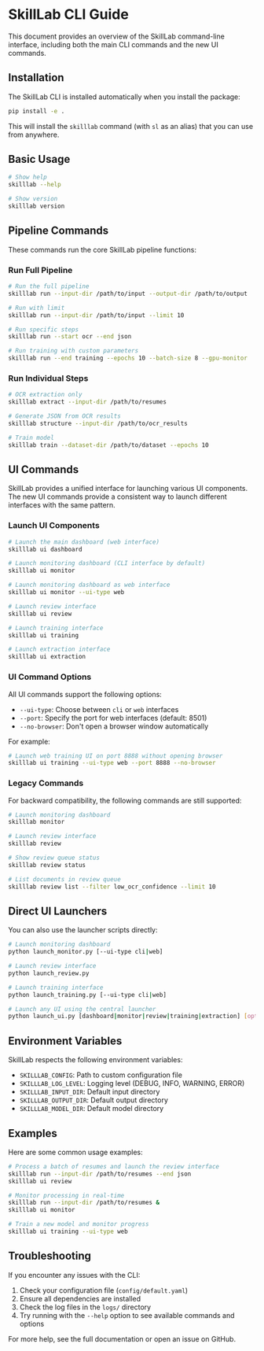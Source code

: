 # SkillLab CLI Guide

This document provides an overview of the SkillLab command-line interface, including both the main CLI commands and the new UI commands.

## Installation

The SkillLab CLI is installed automatically when you install the package:

```bash
pip install -e .
```

This will install the `skilllab` command (with `sl` as an alias) that you can use from anywhere.

## Basic Usage

```bash
# Show help
skilllab --help

# Show version
skilllab version
```

## Pipeline Commands

These commands run the core SkillLab pipeline functions:

### Run Full Pipeline

```bash
# Run the full pipeline
skilllab run --input-dir /path/to/input --output-dir /path/to/output

# Run with limit
skilllab run --input-dir /path/to/input --limit 10

# Run specific steps
skilllab run --start ocr --end json

# Run training with custom parameters
skilllab run --end training --epochs 10 --batch-size 8 --gpu-monitor
```

### Run Individual Steps

```bash
# OCR extraction only
skilllab extract --input-dir /path/to/resumes

# Generate JSON from OCR results
skilllab structure --input-dir /path/to/ocr_results

# Train model
skilllab train --dataset-dir /path/to/dataset --epochs 10
```

## UI Commands

SkillLab provides a unified interface for launching various UI components. The new UI commands provide a consistent way to launch different interfaces with the same pattern.

### Launch UI Components

```bash
# Launch the main dashboard (web interface)
skilllab ui dashboard

# Launch monitoring dashboard (CLI interface by default)
skilllab ui monitor

# Launch monitoring dashboard as web interface
skilllab ui monitor --ui-type web

# Launch review interface
skilllab ui review

# Launch training interface
skilllab ui training

# Launch extraction interface
skilllab ui extraction
```

### UI Command Options

All UI commands support the following options:

- `--ui-type`: Choose between `cli` or `web` interfaces
- `--port`: Specify the port for web interfaces (default: 8501)
- `--no-browser`: Don't open a browser window automatically

For example:

```bash
# Launch web training UI on port 8888 without opening browser
skilllab ui training --ui-type web --port 8888 --no-browser
```

### Legacy Commands

For backward compatibility, the following commands are still supported:

```bash
# Launch monitoring dashboard
skilllab monitor

# Launch review interface
skilllab review

# Show review queue status
skilllab review status

# List documents in review queue
skilllab review list --filter low_ocr_confidence --limit 10
```

## Direct UI Launchers

You can also use the launcher scripts directly:

```bash
# Launch monitoring dashboard
python launch_monitor.py [--ui-type cli|web]

# Launch review interface
python launch_review.py

# Launch training interface
python launch_training.py [--ui-type cli|web]

# Launch any UI using the central launcher
python launch_ui.py [dashboard|monitor|review|training|extraction] [options]
```

## Environment Variables

SkillLab respects the following environment variables:

- `SKILLLAB_CONFIG`: Path to custom configuration file
- `SKILLLAB_LOG_LEVEL`: Logging level (DEBUG, INFO, WARNING, ERROR)
- `SKILLLAB_INPUT_DIR`: Default input directory
- `SKILLLAB_OUTPUT_DIR`: Default output directory
- `SKILLLAB_MODEL_DIR`: Default model directory

## Examples

Here are some common usage examples:

```bash
# Process a batch of resumes and launch the review interface
skilllab run --input-dir /path/to/resumes --end json
skilllab ui review

# Monitor processing in real-time
skilllab run --input-dir /path/to/resumes &
skilllab ui monitor

# Train a new model and monitor progress
skilllab ui training --ui-type web
```

## Troubleshooting

If you encounter any issues with the CLI:

1. Check your configuration file (`config/default.yaml`)
2. Ensure all dependencies are installed
3. Check the log files in the `logs/` directory
4. Try running with the `--help` option to see available commands and options

For more help, see the full documentation or open an issue on GitHub.